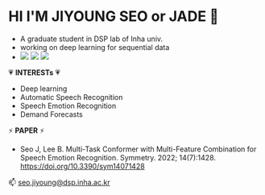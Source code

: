 # HI I'M JIYOUNG SEO or JADE 👋
- A graduate student in DSP lab of Inha univ.
- working on deep learning for sequential data
- <img src="https://img.shields.io/badge/-A8B9CC?style=flat-square&logo=C&logoColor=white"/></a>
<img src="https://img.shields.io/badge/Python-3766AB?style=flat-square&logo=Python&logoColor=white"/></a>
<img src="https://img.shields.io/badge/Pytorch-EE4C2C?style=flat-square&logo=Pytorch&logoColor=white"/></a>


💗 **INTERESTs** 💗
- Deep learning
- Automatic Speech Recognition
- Speech Emotion Recognition
- Demand Forecasts


⚡ **PAPER** ⚡
- Seo J, Lee B. Multi-Task Conformer with Multi-Feature Combination for Speech Emotion Recognition. Symmetry. 2022; 14(7):1428. https://doi.org/10.3390/sym14071428


📫 seo.jiyoung@dsp.inha.ac.kr

<!--
**jade0520/jade0520** is a ✨ _special_ ✨ repository because its `README.md` (this file) appears on your GitHub profile.

Here are some ideas to get you started:

- 🔭 I’m currently working on ...
- 🌱 I’m currently learning ...
- 👯 I’m looking to collaborate on ...
- 🤔 I’m looking for help with ...
- 💬 Ask me about ...
- 📫 How to reach me: ...
- 😄 Pronouns: ...
- ⚡ Fun fact: ...
-->
